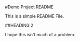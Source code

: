 #Demo Project README

This is a simple README File.

##HEADING 2

I hope this isn't much of a problem.
